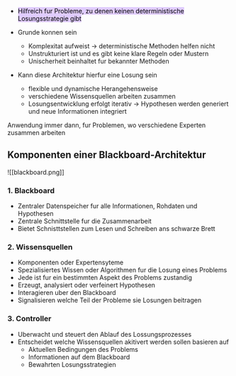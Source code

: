 

- <mark style="background: #D2B3FFA6;">Hilfreich fur Probleme, zu denen keinen deterministische Losungsstrategie gibt</mark>
- Grunde konnen sein
	- Komplexitat aufweist -> deterministische Methoden helfen nicht
	- Unstrukturiert ist und es gibt keine klare Regeln oder Mustern
	- Unischerheit beinhaltet fur bekannter Methoden

- Kann diese Architektur hierfur eine Losung sein
	- flexible und dynamische Herangehensweise
	- verschiedene Wissensquellen arbeiten zusammen
	- Losungsentwicklung erfolgt iterativ -> Hypothesen werden generiert und neue Informationen integriert

Anwendung immer dann, fur Problemen, wo verschiedene Experten zusammen arbeiten


## Komponenten einer Blackboard-Architektur


![[blackboard.png]]

### 1. Blackboard

- Zentraler Datenspeicher fur alle Informationen, Rohdaten und Hypothesen
- Zentrale Schnittstelle fur die Zusammenarbeit
- Bietet Schnisttstellen zum Lesen und Schreiben ans schwarze Brett

### 2. Wissensquellen

- Komponenten oder Expertensyteme
- Spezialisiertes Wissen oder Algorithmen fur die Losung eines Problems
- Jede ist fur ein bestimmten Aspekt des Problems zustandig
- Erzeugt, analysiert oder verfeinert Hypothesen
- Interagieren uber den Blackboard
- Signalisieren welche Teil der Probleme sie Losungen beitragen


### 3. Controller

- Uberwacht und steuert den Ablauf des Lossungsprozesses
- Entscheidet welche Wissensquellen akitivert werden sollen basieren auf
	- Aktuellen Bedingungen des Problems
	- Informationen auf dem Blackboard
	- Bewahrten Losungsstrategien